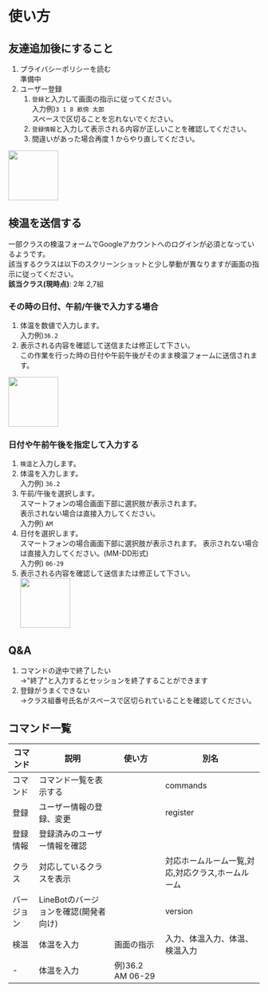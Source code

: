 # 使い方
## 友達追加後にすること
1.  プライバシーポリシーを読む  
 準備中
1. ユーザー登録
    1. `登録`と入力して画面の指示に従ってください。  
        入力例)`3 1 8 畝傍 太郎`  
       スペースで区切ることを忘れないでください。
    1. `登録情報`と入力して表示される内容が正しいことを確認してください。
    1. 間違いがあった場合再度 1 からやり直してください。  
<img src="https://user-images.githubusercontent.com/38522336/124346548-66fc4000-dc1a-11eb-8e4f-5749907faaad.png" width=100>


## 検温を送信する
一部クラスの検温フォームでGoogleアカウントへのログインが必須となっているようです。  
該当するクラスは以下のスクリーンショットと少し挙動が異なりますが画面の指示に従ってください。  
**該当クラス(現時点)**: 2年 2,7組

### その時の日付、午前/午後で入力する場合
1. 体温を数値で入力します。  
入力例)`36.2`
1. 表示される内容を確認して送信または修正して下さい。  
この作業を行った時の日付や午前午後がそのまま検温フォームに送信されます。
<img src="https://user-images.githubusercontent.com/38522336/124346553-754a5c00-dc1a-11eb-8112-68db28ea428f.png" width=100>  

### 日付や午前午後を指定して入力する  
1. `検温`と入力します。
1. 体温を入力します。  
入力例) `36.2`
1. 午前/午後を選択します。  
   スマートフォンの場合画面下部に選択肢が表示されます。  
   表示されない場合は直接入力してください。  
   入力例) `AM`
1. 日付を選択します。  
   スマートフォンの場合画面下部に選択肢が表示されます。
   表示されない場合は直接入力してください。(MM-DD形式)  
   入力例) `06-29`
1. 表示される内容を確認して送信または修正して下さい。  
   <img src="https://user-images.githubusercontent.com/38522336/124346554-77acb600-dc1a-11eb-816f-a92a72c701b7.png" width=100>

## Q&A
1. コマンドの途中で終了したい  
    →"終了"と入力するとセッションを終了することができます
2. 登録がうまくできない  
    →クラス組番号氏名がスペースで区切られていることを確認してください。

## コマンド一覧
|コマンド|説明|使い方|別名|
|-----|-----|-----|-----|
|コマンド|コマンド一覧を表示する| |commands|
|登録|ユーザー情報の登録、変更| |register|
|登録情報|登録済みのユーザー情報を確認| | |
|クラス|対応しているクラスを表示| |対応ホームルーム一覧,対応,対応クラス,ホームルーム|
|バージョン|LineBotのバージョンを確認(開発者向け)| | version |
| 検温 | 体温を入力| 画面の指示 | 入力、体温入力、体温、検温入力|
| - | 体温を入力| 例)36.2 AM 06-29| |

